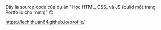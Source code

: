 Đây là source code của dự án "Học HTML, CSS, và JS (build một trang Portfolio cho mình)"  😊

https://lechithuan64.github.io/profile/

